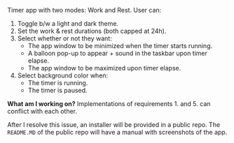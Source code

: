 Timer app with two modes: Work and Rest. User can:
1. Toggle b/w a light and dark theme.
2. Set the work & rest durations (both capped at 24h).
3. Select whether or not they want:
   - The app window to be minimized when the timer starts running.
   - A balloon pop-up to appear + sound in the taskbar upon timer elapse.
   - The app window to be maximized upon timer elapse.
5. Select background color when:
   - The timer is running.
   - The timer is paused.

**What am I working on?** Implementations of requirements 1. and 5. can conflict with each other.

After I resolve this issue, an installer will be provided in a public repo. The `README.MD` of the public repo will have a manual with screenshots of the app.
